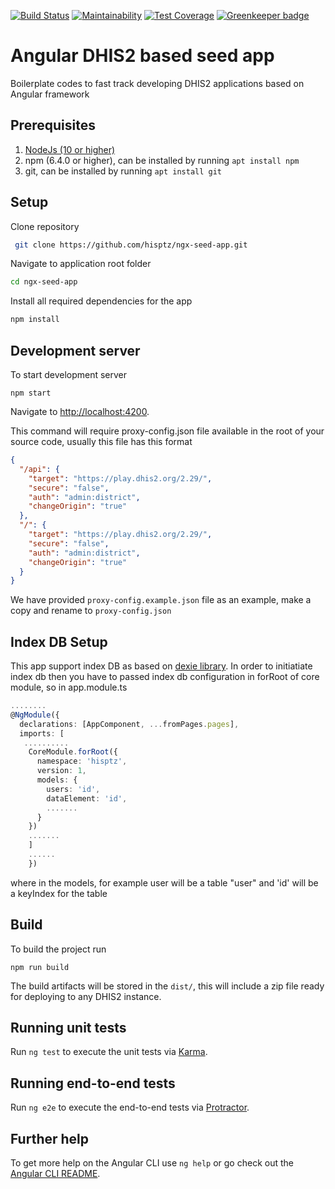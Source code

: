 [![Build Status](https://travis-ci.org/hisptz/ngx-seed-app.svg?branch=master)](https://travis-ci.org/hisptz/ngx-seed-app)
[![Maintainability](https://api.codeclimate.com/v1/badges/dbe97dbdfbd55344c38f/maintainability)](https://codeclimate.com/github/hisptz/ngx-seed-app/maintainability)
[![Test Coverage](https://api.codeclimate.com/v1/badges/dbe97dbdfbd55344c38f/test_coverage)](https://codeclimate.com/github/hisptz/ngx-seed-app/test_coverage) [![Greenkeeper badge](https://badges.greenkeeper.io/interactive-apps/ngx-seed-app.svg)](https://greenkeeper.io/)

# Angular DHIS2 based seed app

Boilerplate codes to fast track developing DHIS2 applications based on Angular framework

## Prerequisites

1. [NodeJs (10 or higher)](https://nodejs.org)
2. npm (6.4.0 or higher), can be installed by running `apt install npm`
3. git, can be installed by running `apt install git`

## Setup

Clone repository

```bash
 git clone https://github.com/hisptz/ngx-seed-app.git
```

Navigate to application root folder

```bash
cd ngx-seed-app
```

Install all required dependencies for the app

```bash
npm install
```

## Development server

To start development server

`npm start`

Navigate to [http://localhost:4200](http://localhost:4200).

This command will require proxy-config.json file available in the root of your source code, usually this file has this format

```json
{
  "/api": {
    "target": "https://play.dhis2.org/2.29/",
    "secure": "false",
    "auth": "admin:district",
    "changeOrigin": "true"
  },
  "/": {
    "target": "https://play.dhis2.org/2.29/",
    "secure": "false",
    "auth": "admin:district",
    "changeOrigin": "true"
  }
}
```

We have provided `proxy-config.example.json` file as an example, make a copy and rename to `proxy-config.json`

## Index DB Setup

This app support index DB as based on [dexie library](https://dexie.org/). In order to initiatiate index db then you have to passed index db configuration in forRoot of core module, so in app.module.ts

```ts
........
@NgModule({
  declarations: [AppComponent, ...fromPages.pages],
  imports: [
   ..........
    CoreModule.forRoot({
      namespace: 'hisptz',
      version: 1,
      models: {
        users: 'id',
        dataElement: 'id',
        .......
      }
    })
    .......
    ]
    ......
    })
```

where in the models, for example user will be a table "user" and 'id' will be a keyIndex for the table

## Build

To build the project run

`npm run build`

The build artifacts will be stored in the `dist/`, this will include a zip file ready for deploying to any DHIS2 instance.

## Running unit tests

Run `ng test` to execute the unit tests via [Karma](https://karma-runner.github.io).

## Running end-to-end tests

Run `ng e2e` to execute the end-to-end tests via [Protractor](http://www.protractortest.org/).

## Further help

To get more help on the Angular CLI use `ng help` or go check out the [Angular CLI README](https://github.com/angular/angular-cli/blob/master/README.md).
